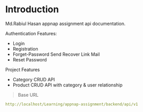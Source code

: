 # Introduction

Md.Rabiul Hasan appnap assignment api documentation.

<aside>Authentication Features:
<ul>
<li>Login</li>
<li>Registration</li>
<li>Forget-Password Send Recover Link Mail</li>
<li>Reset Password</li>
</ul>
Project Features
<ul>
<li>Category CRUD API</li>
<li>Product CRUD API with category & user relationship</li>
</ul></aside>

> Base URL

```yaml
http://localhost/Learning/appnap-assignment/backend/api/v1
```